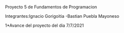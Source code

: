 Proyecto 5 de Fundamentos de Programacion

Integrantes:Ignacio Gorigoitia
-Bastian Puebla Mayoneso

1*Avance del proyecto del dia 7/7/2021
